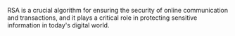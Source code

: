 RSA is a crucial algorithm for ensuring the security of online communication and transactions, and it plays a critical role in protecting sensitive information in today's digital world.
